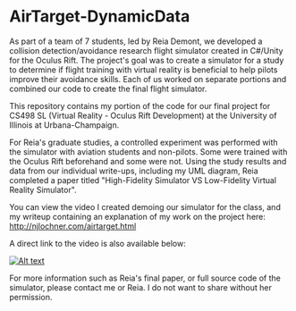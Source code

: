 # AirTarget-DynamicData

As part of a team of 7 students, led by Reia Demont, we developed a collision detection/avoidance research flight simulator created in C#/Unity for the Oculus Rift. The project's goal was to create a simulator for a study to determine if flight training with virtual reality is beneficial to help pilots improve their avoidance skills. Each of us worked on separate portions and combined our code to create the final flight simulator.

This repository contains my portion of the code for our final project for CS498 SL (Virtual Reality - Oculus Rift Development) at the University of Illinois at Urbana-Champaign.

For Reia's graduate studies, a controlled experiment was performed with the simulator with aviation students and non-pilots. Some were trained with the Oculus Rift beforehand and some were not. Using the study results and data from our individual write-ups, including my UML diagram, Reia completed a paper titled "High-Fidelity Simulator VS Low-Fidelity Virtual Reality Simulator".

You can view the video I created demoing our simulator for the class, and my writeup containing an explanation of my work on the project here: http://njlochner.com/airtarget.html

A direct link to the video is also available below:

[![Alt text](http://njlochner.com/airtarget.png)](https://www.youtube.com/watch?v=mrpqh8ZRLp4)

For more information such as Reia's final paper, or full source code of the simulator, please contact me or Reia. I do not want to share without her permission.
